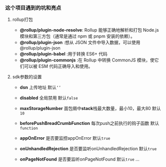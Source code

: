 

### 这个项目遇到的坑和亮点



1. rollup打包 
   
    - **@rollup/plugin-node-resolve**: Rollup 能够正确地解析和打包 Node.js 模块和第三方包（通常是通过 npm 或 pnpm 安装的依赖）。
    - **@rollup/plugin-json** :想从 JSON 文件中导入数据，可以使用 @rollup/plugin-json
    - **@rollup/plugin-babel** :用于转换 ES6+ 代码
    - **@rollup/plugin-commonjs** :在 Rollup 中转换 CommonJS 模块，使它们可以被 ESM 代码正确导入和使用。
    
2. sdk参数的设置
    
    - **dsn** 上传地址 默认`‘’`
    - **disabled** 全局禁用 默认`false`
    - **maxStorageNumber** 面包屑中**stack**栈最大数量，最小10，最大80 默认`10`
    - **beforePushBreadCrumbFunction** 每次push之前执行的钩子函数 默认 `function`
    
    - **appOnError** 是否要监控appOnError 默认`true`
    - **onUnhandledRejection** 是否要监听onUnhandledRejection 默认`true`
    - **onPageNotFound** 是否要监听onPageNotFound 默认`true`
    ...
